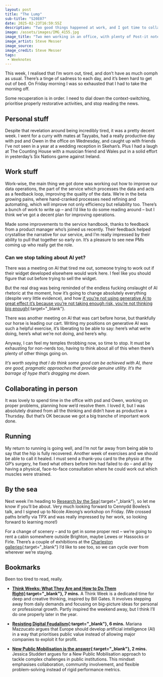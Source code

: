 ```yaml
---
layout: post
title: "The Lump"
sub-title: "S20E07"
date: 2025-02-23T16:59:55Z
description: "Two good things happened at work, and I got time to collaborate with Paul and Owen. But the endless chatter about AI is tiring, and on top of that I’ve realised I’m actually exhausted. Time to prioritise rest."
image: /assets/images/IMG_4155.jpg
image_title: "Two men working in an office, with plenty of Post-it notes dotted around."
image_artist: Steve Messer
image_source:
image_credit: Steve Messer
tags:
 - Weeknotes
---
```


This week, I realised that I’m worn out, tired, and don’t have as much oomph as usual. There’s a tinge of sadness to each day, and it’s been hard to get out of bed. On Friday morning I was so exhausted that I had to take the morning off. 

Some recuperation is in order. I need to dial down the context-switching, prioritise properly restorative activities, and stop reading the news. 

## Personal stuff

Despite that revelation around being incredibly tired, it was a pretty decent week. I went for a curry with mates at Tayyabs, had a really productive day with psd and Owen in the office on Wednesday, and caught up with friends I’ve not seen in a year at a wedding reception in Skehan’s. Plus I had a laugh at The Counting House with a musician friend and Wales put in a solid effort in yesterday’s Six Nations game against Ireland. 

## Work stuff

Work-wise, the main thing we got done was working out how to improve our data operations, the part of the service which processes the data and acts as a feedback loop, improving the quality of the data. We’re in the beta growing pains, where hand-cranked processes need refining and automating, which will improve not only efficiency but reliability too. There’s a bunch of work to write up – and I’d like to do some reading around – but I think we’ve got a decent plan for improving operations.

Made some improvements to the service handbook, thanks to feedback from a product manager who’s joined us recently. Their feedback helped crystallise the narrative for our service, and I’m really impressed by their ability to pull that together so early on. It’s a pleasure to see new PMs coming up who really get the role.

### Can we stop talking about AI yet?

There was a meeting on AI that tired me out, someone trying to work out if their widget developed elsewhere would work here. I feel like you should figure that out before trying to sell the widget. 

But the real drag was being reminded of the endless fucking onslaught of AI rhetoric at the moment, how it’s going to change absolutely everything (despite very little evidence), and how [if you’re not using generative AI to great effect it’s because you’re not taking enough risk, you’re not thinking big enough](https://blog.tobiasrevell.com/2024/11/07/box115-its-your-fault-if-it-doesnt-work/){:target="_blank"}. 

There was another meeting on AI that was cart before horse, but thankfully our horse is leading our cart. Writing my positions on generative AI was such a helpful exercise, it’s liberating to be able to say: here’s what we’re doing, here’s what we’re not doing, and here’s why. 

Anyway, I can feel my temples throbbing now, so time to stop. It must be exhausting for non-nerds too, having to think about all of this when there’s plenty of other things going on. 

_It’s worth saying that I do think some good can be achieved with AI, there are good, pragmatic approaches that provide genuine utility. It’s the barrage of hype that’s dragging me down._

## Collaborating in person

It was lovely to spend time in the office with psd and Owen, working on proper problems, planning how we’d resolve them. I loved it, but I was absolutely drained from all the thinking and didn’t have as productive a Thursday. But that’s OK because we got a big tranche of important work done.

## Running

My return to running is going well, and I’m not far away from being able to say that the hip is fully recovered. Another week of exercises and we should be able to call it healed. I must send a thank-you card to the physio at the GP’s surgery, he fixed what others before him had failed to do – and all by having a physical, face-to-face consultation where he could work out which muscles were strained. 

## By the sea

Next week I’m heading to [Research by the Sea](https://researchbythesea.com){:target="_blank"}, so let me know if you’ll be about. Very much looking forward to Cennydd Bowles’s talk, and I signed up to Nicole Aleong’s workshop on Friday. (We crossed paths briefly via TPX and was really impressed by her work, so looking forward to learning more!)

For a change of scenery – and to get in some proper rest – we’re going to rent a cabin somewhere outside Brighton, maybe Lewes or Hassocks or Firle. There’s a couple of exhibitions at the [Charleston galleries](https://www.charleston.org.uk/visit/){:target="_blank"} I’d like to see too, so we can cycle over from wherever we’re staying.

## Bookmarks

Been too tired to read, really. 

- **[Think Weeks: What They Are and How to Do Them Right](https://ashore.io/journal/future-of-work/think-weeks-bill-gates-what-they-are){:target="_blank"}, 7 mins.** A Think Week is a dedicated time for deep and creative thinking, inspired by Bill Gates. It involves stepping away from daily demands and focusing on big-picture ideas for personal or professional growth. Partly inspired the weekend away, but I think I’ll do one properly later in the year.

- **[Resisting Digital Feudalism](https://www.project-syndicate.org/commentary/ai-digital-feudalism-inevitable-unless-policymakers-step-in-to-shape-markets-by-mariana-mazzucato-2025-02){:target="_blank"}, 6 mins.** Mariana Mazzucato argues that Europe should develop artificial intelligence (AI) in a way that prioritises public value instead of allowing major companies to exploit it for profit.

- **[New Public Mobilisation is the answer](https://www.themj.co.uk/public-mobilisation-answer){:target="_blank"}, 2 mins.** Jessica Studdert argues for a New Public Mobilisation approach to tackle complex challenges in public institutions. This mindset emphasises collaboration, community involvement, and flexible problem-solving instead of rigid performance metrics.